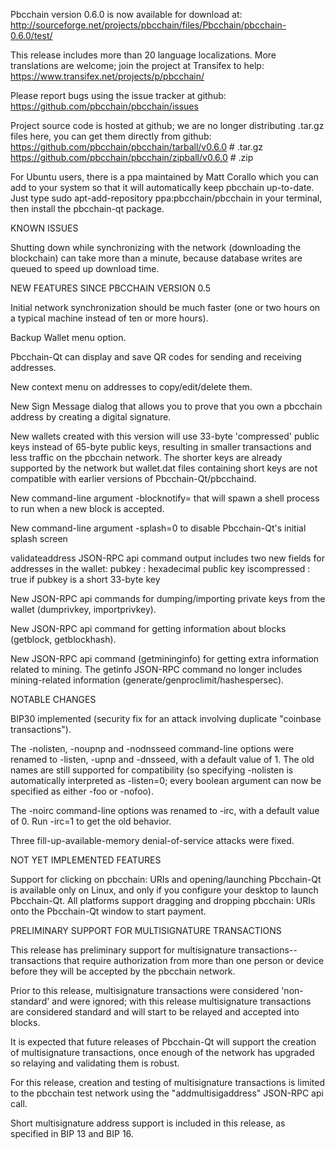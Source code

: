 Pbcchain version 0.6.0 is now available for download at:
http://sourceforge.net/projects/pbcchain/files/Pbcchain/pbcchain-0.6.0/test/

This release includes more than 20 language localizations.
More translations are welcome; join the
project at Transifex to help:
https://www.transifex.net/projects/p/pbcchain/

Please report bugs using the issue tracker at github:
https://github.com/pbcchain/pbcchain/issues

Project source code is hosted at github; we are no longer
distributing .tar.gz files here, you can get them
directly from github:
https://github.com/pbcchain/pbcchain/tarball/v0.6.0  # .tar.gz
https://github.com/pbcchain/pbcchain/zipball/v0.6.0  # .zip

For Ubuntu users, there is a ppa maintained by Matt Corallo which
you can add to your system so that it will automatically keep
pbcchain up-to-date.  Just type
sudo apt-add-repository ppa:pbcchain/pbcchain
in your terminal, then install the pbcchain-qt package.


KNOWN ISSUES

Shutting down while synchronizing with the network
(downloading the blockchain) can take more than a minute,
because database writes are queued to speed up download
time.


NEW FEATURES SINCE PBCCHAIN VERSION 0.5

Initial network synchronization should be much faster
(one or two hours on a typical machine instead of ten or more
hours).

Backup Wallet menu option.

Pbcchain-Qt can display and save QR codes for sending
and receiving addresses.

New context menu on addresses to copy/edit/delete them.

New Sign Message dialog that allows you to prove that you
own a pbcchain address by creating a digital
signature.

New wallets created with this version will
use 33-byte 'compressed' public keys instead of
65-byte public keys, resulting in smaller
transactions and less traffic on the pbcchain
network. The shorter keys are already supported
by the network but wallet.dat files containing
short keys are not compatible with earlier
versions of Pbcchain-Qt/pbcchaind.

New command-line argument -blocknotify=<command>
that will spawn a shell process to run <command> 
when a new block is accepted.

New command-line argument -splash=0 to disable
Pbcchain-Qt's initial splash screen

validateaddress JSON-RPC api command output includes
two new fields for addresses in the wallet:
pubkey : hexadecimal public key
iscompressed : true if pubkey is a short 33-byte key

New JSON-RPC api commands for dumping/importing
private keys from the wallet (dumprivkey, importprivkey).

New JSON-RPC api command for getting information about
blocks (getblock, getblockhash).

New JSON-RPC api command (getmininginfo) for getting
extra information related to mining. The getinfo
JSON-RPC command no longer includes mining-related
information (generate/genproclimit/hashespersec).



NOTABLE CHANGES

BIP30 implemented (security fix for an attack involving
duplicate "coinbase transactions").

The -nolisten, -noupnp and -nodnsseed command-line
options were renamed to -listen, -upnp and -dnsseed,
with a default value of 1. The old names are still
supported for compatibility (so specifying -nolisten
is automatically interpreted as -listen=0; every
boolean argument can now be specified as either
-foo or -nofoo).

The -noirc command-line options was renamed to
-irc, with a default value of 0. Run -irc=1 to
get the old behavior.

Three fill-up-available-memory denial-of-service
attacks were fixed.


NOT YET IMPLEMENTED FEATURES

Support for clicking on pbcchain: URIs and
opening/launching Pbcchain-Qt is available only on Linux,
and only if you configure your desktop to launch
Pbcchain-Qt. All platforms support dragging and dropping
pbcchain: URIs onto the Pbcchain-Qt window to start
payment.


PRELIMINARY SUPPORT FOR MULTISIGNATURE TRANSACTIONS

This release has preliminary support for multisignature
transactions-- transactions that require authorization
from more than one person or device before they
will be accepted by the pbcchain network.

Prior to this release, multisignature transactions
were considered 'non-standard' and were ignored;
with this release multisignature transactions are
considered standard and will start to be relayed
and accepted into blocks.

It is expected that future releases of Pbcchain-Qt
will support the creation of multisignature transactions,
once enough of the network has upgraded so relaying
and validating them is robust.

For this release, creation and testing of multisignature
transactions is limited to the pbcchain test network using
the "addmultisigaddress" JSON-RPC api call.

Short multisignature address support is included in this
release, as specified in BIP 13 and BIP 16.
